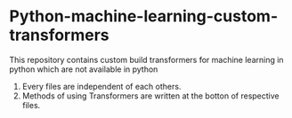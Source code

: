 # Python-machine-learning-custom-transformers
This repository contains custom build transformers for machine learning in python which are not available in python

1. Every files are independent of each others.
2. Methods of using Transformers are written at the botton of respective files.
